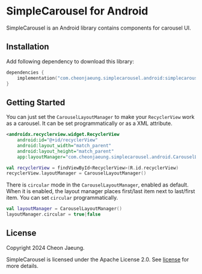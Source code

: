 # SimpleCarousel for Android

SimpleCarousel is an Android library contains components for carousel UI.

## Installation

Add following dependency to download this library:

```kotlin
dependencies {
    implementation("com.cheonjaeung.simplecarousel.android:simplecarousel:<version>")
}
```

## Getting Started

You can just set the `CarouselLayoutManager` to make your `RecyclerView` work as a carousel.
It can be set programmatically or as a XML attribute.

```xml
<androidx.recyclerview.widget.RecyclerView
    android:id="@+id/recyclerView"
    android:layout_width="match_parent"
    android:layout_height="match_parent"
    app:layoutManager="com.cheonjaeung.simplecarousel.android.CarouselLayoutManager" />
```

```kotlin
val recyclerView = findViewById<RecyclerView>(R.id.recyclerView)
recyclerView.layoutManager = CarouselLayoutManager()
```

There is `circular` mode in the `CarouselLayoutManager`, enabled as default.
When it is enabled, the layout manager places first/last item next to last/first item.
You can set `circular` programmatically.

```kotlin
val layoutManager = CarouselLayoutManager()
layoutManager.circular = true|false
```

## License

Copyright 2024 Cheon Jaeung.

SimpleCarousel is licensed under the Apache License 2.0. See [license](./LICENSE.txt) for more details.
